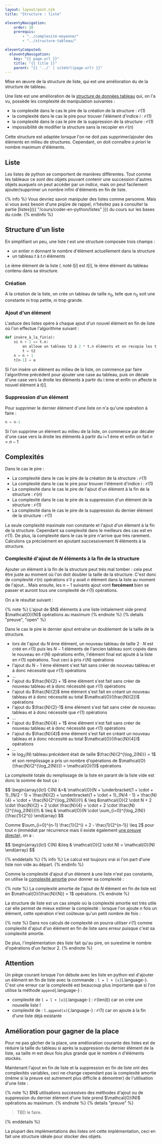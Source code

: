 ```yaml
---
layout: layout/post.njk 
title: "Structure : liste"

eleventyNavigation:
    order: 10
    prerequis:
        - "../complexité-moyenne/"
        - "../structure-tableau/"

eleventyComputed:
  eleventyNavigation:
    key: "{{ page.url }}"
    title: "{{ title }}"
    parent: "{{ '../' | siteUrl(page.url) }}"
---
```


<!-- début résumé -->

Mise en œuvre de la structure de liste, qui est une amélioration du de la structure de tableau.

<!-- end résumé -->

Une liste est une amélioration de la [structure de données tableau](../structure-tableau) qui, on l'a vu, possède les complexité de manipulation suivantes :

* la complexité dans le cas le pire de la création de la structure : $\mathcal{O}(1)$
* la complexité dans le cas le pire pour trouver l'élément d'indice $i$ : $\mathcal{O}(1)$
* la complexité dans le cas le pire de la suppression de la structure : $\mathcal{O}(1)$
* impossibilité de modifier la structure sans la recopier en $\mathcal{O}(n)$

Cette structure est adaptée lorsque l'on ne doit pas supprimer/ajouter des éléments en milieu de structures. Cependant, on doit connaître *a priori* le nombre maximum d'éléments.

## Liste

Les listes de python se comportent de manières différentes. Tout comme les tableaux ce sont des objets pouvant contenir une succession d'autres objets auxquels on peut accéder par un *indice*, mais on peut facilement ajouter/supprimer un nombre infini d'éléments en fin de liste.

{% info %}
Vous devriez savoir manipuler des listes comme personne. Mais si vous avez besoin d'une piqûre de rappel, n'hésitez pas à consulter la partie [listes]({{ "/cours/coder-en-python/listes"  }}) du cours sur les bases du code.
{% endinfo %}

## Structure d'un liste

En simplifiant un peu, une liste $t$ est une structure composée trois champs :

* un entier $n$ donnant le nombre d'élément actuellement dans la structure
* un tableau $t$ à $t.n$ éléments

Le $i$ème élément de la liste $l$, noté $l[i]$ est $t[i]$, le $i$ème élément du tableau contenu dans sa structure.

### Création

A la création de la liste, on crée un tableau de taille $n_0$, telle que $n_0$ soit une constante ni trop petite, ni trop grande.

### Ajout d'un élément

L'astuce des listes opère à chaque ajout d'un nouvel élément en fin de liste où l'on effectue l'algorithme suivant :

```python
def insère_à_la_fin(a):
    si n + 1 == t.n:
        on alloue un tableau t2 à 2 * t.n éléments et on recopie les t.n éléments de t dans t2
        t = t2
    n = n + 1
    t[n-1] = a
```

Si l'on insère un élément au milieu de la liste, on commence par faire l'algorithme précédent pour ajouter une case au tableau, puis on décale d'une case vers la droite les éléments à partir du i ème et enfin on affecte le nouvel élément à $t[i]$.

### Suppression d'un élément

Pour supprimer le dernier élément d'une liste on n'a qu'une opération à faire :

```python
n = n-1
```

Si l'on supprime un élément au milieu de la liste, on commence par décaler d'une case vers la droite les éléments à partir du i+1 ème et enfin on fait $n=n-1$

## Complexités

Dans le cas le pire :

* La complexité dans le cas le pire de la création de la structure : $\mathcal{O}(1)$
* La complexité dans le cas le pire pour trouver l'élément d'indice $i$ : $\mathcal{O}(1)$
* La complexité dans le cas le pire de l'ajout d'un élément à la fin de la structure : $\mathcal{O}(n)$
* La complexité dans le cas le pire de la suppression d'un élément de la structure : $\mathcal{O}(1)$
* La complexité dans le cas le pire de la suppression du dernier élément de la structure : $\mathcal{O}(1)$

La seule complexité maximale non constante et l'ajout d'un élément à la fin de la structure. Cependant sa complexité dans le meilleurs des cas est en $\mathcal{O}(1)$. De plus, la complexité dans le cas le pire n'arrive que très rarement. Calculons ça précisément en ajoutant successivement $N$ éléments à la structure.

### Complexité d'ajout de $N$ éléments à la fin de la structure

Ajouter un élément à la fin de la structure peut très mal tomber : cela peut être juste au moment où l'on doit doubler la taille de la structure. C'est donc de complexité $\mathcal{O}(n)$ opérations s'il y avait $n$ élément dans la liste au moment de l'ajout... Mais ensuite, les $n-1$ suivants ajout vont **forcément** bien se passer et auront tous une complexité de $\mathcal{O}(1)$ opérations.

On a le résultat suivant :

<div id="preuve-liste-ajout"></div>
{% note %}
L'ajout de $N$ éléments à une liste initialement vide prend $\mathcal{O}(N)$ opérations au maximum
{% endnote %}
{% details "preuve", "open" %}

Dans le cas le pire le dernier ajout entraîne un doublement de la taille de la structure.

* lors de l'ajout du $N$ ème élément, un nouveau tableau de taille $2\cdot N$ est créé en $\mathcal{O}(1)$ puis les $N-1$ éléments de l'ancien tableau sont copiés dans le nouveau en $\mathcal{O}(N)$ opérations enfin, l'élément final est ajouté à la liste en  $\mathcal{O}(1)$ opérations. Tout ceci à pris $\mathcal{O}(N)$ opérations
* l'ajout du $N-1$ ème élément s'est fait sans créer de nouveau tableau et à donc nécessité que $\mathcal{O}(1)$ opérations
* ...
* l'ajout du $\frac{N}{2} + 1$ ème élément s'est fait sans créer de nouveau tableau et à donc nécessité que $\mathcal{O}(1)$ opérations
* l'ajout du $\frac{N}{2}$ ème élément s'est fait en créant un nouveau tableau et à donc nécessité au total $\mathcal{O}(\frac{N}{2})$ opérations
* l'ajout du $\frac{N}{2}-1$ ème élément s'est fait sans créer de nouveau tableau et à donc nécessité que $\mathcal{O}(1)$ opérations
* ...
* l'ajout du $\frac{N}{4} + 1$ ème élément s'est fait sans créer de nouveau tableau et à donc nécessité que $\mathcal{O}(1)$ opérations
* l'ajout du $\frac{N}{4}$ ème élément s'est fait en créant un nouveau tableau et à donc nécessité au total $\mathcal{O}(\frac{N}{4})$ opérations
* ...
* le $\log_2(N)$ tableau précédent était de taille $\frac{N}{2^{\log_2(N)}} = 1$ et son remplissage a pris un nombre d'opérations de $\mathcal{O}(\frac{N}{2^{\log_2(N)}}) = \mathcal{O}(1)$ opérations

La complexité totale du remplissage de la liste en parant de la liste vide est donc la somme de tout ça :

<div>
$$
\begin{array}{lcl}
C(N) &=& \mathcal{O}(N + \underbracket{1 + \cdot + 1}_{N/2 - 1} + \frac{N}{2} + \underbracket{1 + \cdot + 1}_{N/4 - 1} + \frac{N}{4} + \cdot + \frac{N}{2^{\log_2(N)}})\\
& \leq &\mathcal{O}(2 \cdot N + 2 \cdot \frac{N}{2} + 2 \cdot \frac{N}{4} + \cdot + 2 \cdot \frac{N}{2^{\log_2(N)}})\\
& \leq & \mathcal{O}(N \cdot \sum_{i=0}^{\log_2(N)}{\frac{1}{2^i}}
\end{array}
$$
</div>

Comme $\sum_{i=0}^{n-1} \frac{1}{2^i} = 2 - \frac{1}{2^{n-1}} \leq 2$ pour tout $n$ (immédiat par récurrence mais il existe également [une preuve directe](https://fr.wikipedia.org/wiki/1/2_%2B_1/4_%2B_1/8_%2B_1/16_%2B_%E2%8B%AF)), on a :

<div>
$$
\begin{array}{lcl}
C(N) &\leq & \mathcal{O}(2 \cdot N) = \mathcal{O}(N)
\end{array}
$$
</div>

{% enddetails %}
{% info %}
Le calcul est toujours vrai si l'on part d'une liste non vide au départ.
{% endinfo %}

Comme la complexité d'ajout d'un élément à une liste n'est pas constante, on utilise la [complexité amortie](../complexité-amortie) pour donner sa complexité :

{% note %}
La complexité amortie de l'ajout de $N$ élément en fin de liste est en $\mathcal{O}(\frac{N}{N}) = 1$ opérations.
{% endnote %}

La structure de liste est un cas *simple* où la complexité amortie est très utile car elle permet de mieux estimer la complexité : lorsque l'on ajoute $n$ fois un élément, cette opération n'est coûteuse qu'un petit nombre de fois :

{% note %}
Dans nos calculs de complexité on pourra utiliser $\mathcal{O}(1)$ comme complexité d'ajout d'un élément en fin de liste sans erreur puisque c'est sa complexité amortie.

De plus, l'implémentation des liste fait qu'au pire, on surestime le nombre d'opérations d'un facteur 2.
{% endnote %}

## Attention

Un piège courant lorsque l'on débute avec les liste en python est d'ajouter un élément en fin de liste avec la commande : `l = l + [x]`{.language-}. C'est une erreur car la complexité est beaucoup plus importante que si l'on utilise la méthode `append`{.language-} :

* complexité de `l = l + [x]`{.language-} : $\mathcal{O}(\mbox{len}(l))$ car on crée une nouvelle liste !
* complexité de : `l.append(x)`{.language-} : $\mathcal{O}(1)$ car on ajoute à la fin d'une liste déjà existante

## Amélioration pour gagner de la place

Pour ne pas gâcher de la place, une amélioration courante des listes est de réduire la taille du tableau si après la suppression du dernier élément de la liste, sa taille $m$ est deux fois plus grande que le nombre $n$ d'éléments stockés.

Maintenant l'ajout en fin de liste et la suppression en fin de liste ont des complexités variables, ceci ne change cependant pas la complexité amortie (même si la preuve est autrement plus difficile à démontrer) de l'utilisation d'une liste :

<div id="preuve-liste-ajout"></div>
{% note %}
$N$ utilisations successives des méthodes d'ajout ou de suppression du dernier élément d'une liste prend $\mathcal{O}(N)$ opérations au maximum.
{% endnote %}
{% details "preuve" %}

> TBD le faire.

{% enddetails %}

La plupart des implémentations des listes ont cette implémentation, ceci en fait une structure idéale pour stocker des objets.
